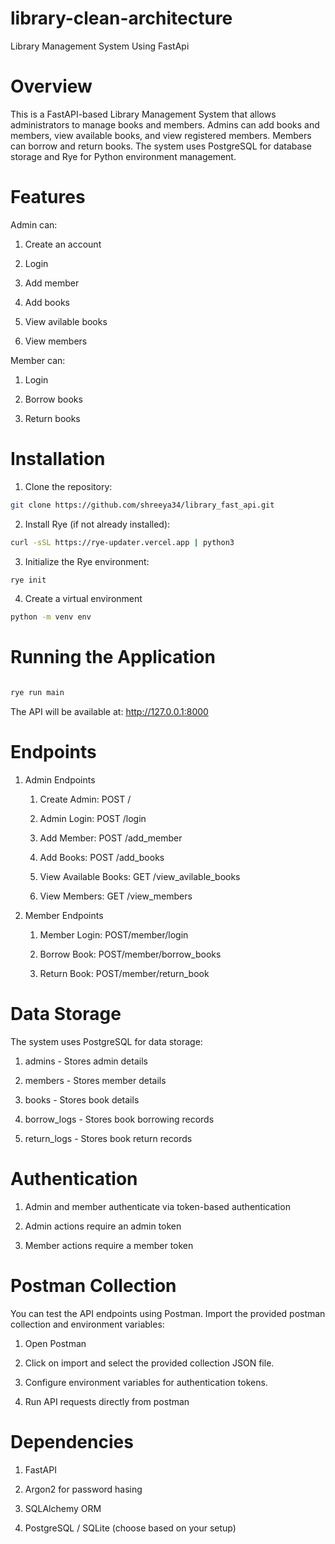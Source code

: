 # library-clean-architecture

Library Management System Using FastApi

# Overview
This is a FastAPI-based Library Management System that allows administrators to manage books and members. Admins can add books and members, view available books, and view registered members. Members can borrow and return books. The system uses PostgreSQL for database storage and Rye for Python environment management.



# Features

Admin can:

1. Create an account

2. Login

3. Add member

4. Add books

5. View avilable books

6. View members

Member can:

1. Login

2. Borrow books

3. Return books

# Installation

1. Clone the repository:

```bash
git clone https://github.com/shreeya34/library_fast_api.git

```

2. Install Rye (if not already installed):

```bash
curl -sSL https://rye-updater.vercel.app | python3

```

3. Initialize the Rye environment:

```bash
rye init

```

4. Create a virtual environment 

```bash
python -m venv env

```


# Running the Application

```bash

rye run main

```
The API will be available at: http://127.0.0.1:8000

# Endpoints

1. Admin Endpoints

   1. Create Admin: POST /

   2. Admin Login: POST /login

   3. Add Member: POST /add_member

   4. Add Books: POST /add_books

   5.  View Available Books: GET /view_avilable_books

   6. View Members: GET /view_members

2. Member Endpoints 

    1. Member Login: POST/member/login

    2. Borrow Book: POST/member/borrow_books

    3. Return Book: POST/member/return_book

# Data Storage
The system uses PostgreSQL for data storage:

1. admins - Stores admin details

2. members - Stores member details

3. books - Stores book details

4. borrow_logs - Stores book borrowing records

5. return_logs - Stores book return records

# Authentication

1. Admin and member authenticate via token-based authentication

2. Admin actions require an admin token

3. Member actions require a member token

# Postman Collection

You can test the API endpoints using Postman. Import the provided postman collection and environment variables:

1. Open Postman

2. Click on import and select the provided collection JSON file.

3. Configure environment variables for authentication tokens.

4. Run API requests directly from postman


# Dependencies

1. FastAPI

2. Argon2 for password hasing 

3. SQLAlchemy ORM

4. PostgreSQL / SQLite (choose based on your setup)


